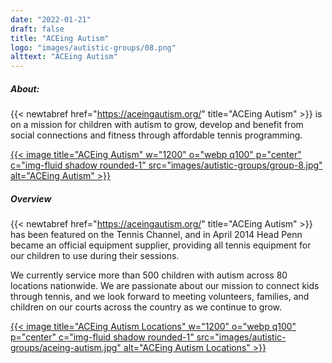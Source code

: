 ```yaml
---
date: "2022-01-21"
draft: false
title: "ACEing Autism"
logo: "images/autistic-groups/08.png"
alttext: "ACEing Autism"
---
```


##### About:
{{< newtabref  href="https://aceingautism.org/" title="ACEing Autism" >}} is on a mission for children with autism to grow, develop and benefit from social connections and fitness through affordable tennis programming.

<a href="https://aceingautism.org/" rel="external">{{< image title="ACEing Autism" w="1200" o="webp q100" p="center" c="img-fluid shadow rounded-1" src="images/autistic-groups/group-8.jpg" alt="ACEing Autism" >}}</a>

##### Overview
{{< newtabref  href="https://aceingautism.org/" title="ACEing Autism" >}} has been featured on the Tennis Channel, and in April 2014 Head Penn became an official equipment supplier, providing all tennis equipment for our children to use during their sessions.

We currently service more than 500 children with autism across 80 locations nationwide. We are passionate about our mission to connect kids through tennis, and we look forward to meeting volunteers, families, and children on our courts across the country as we continue to grow.

<a href="https://aceingautism.org/locations/" rel="external">{{< image title="ACEing Autism Locations" w="1200" o="webp q100" p="center" c="img-fluid shadow rounded-1" src="images/autistic-groups/aceing-autism.jpg" alt="ACEing Autism Locations" >}}</a>